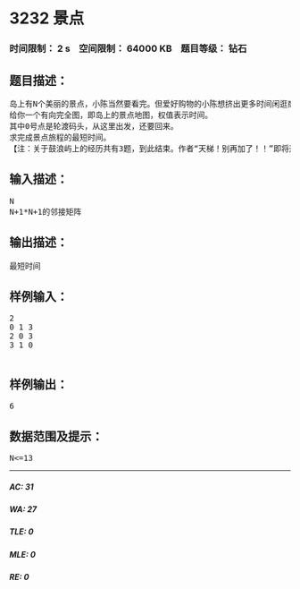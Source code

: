 # 3232 景点   
### 时间限制： 2 s&nbsp;&nbsp;&nbsp;&nbsp;空间限制： 64000 KB&nbsp;&nbsp;&nbsp;&nbsp;题目等级： 钻石  
## 题目描述：  

<pre>
岛上有N个美丽的景点，小陈当然要看完。但爱好购物的小陈想挤出更多时间闲逛商店。
给你一个有向完全图，即岛上的景点地图，权值表示时间。
其中0号点是轮渡码头，从这里出发，还要回来。
求完成景点旅程的最短时间。
【注：关于鼓浪屿上的经历共有3题，到此结束。作者“天梯！别再加了！！”即将返回本岛，明天将前往福建土楼。敬请期待题目。】
</pre>
  
  
## 输入描述：  

<pre>
N
N+1*N+1的邻接矩阵
</pre>
  
  
## 输出描述：  

<pre>
最短时间
</pre>
  
  
## 样例输入：  

<pre>
2
0 1 3
2 0 3
3 1 0
 
</pre>
  
  
## 样例输出：  

<pre>
6
</pre>
  
  
## 数据范围及提示：  

<pre>
N<=13
</pre>
  
  
***  

##### AC: 31  
##### WA: 27  
##### TLE: 0  
##### MLE: 0  
##### RE: 0  
